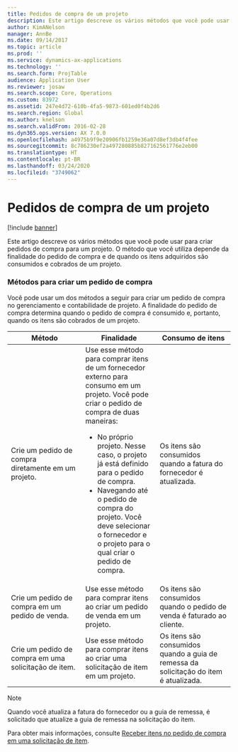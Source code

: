 ```yaml
---
title: Pedidos de compra de um projeto
description: Este artigo descreve os vários métodos que você pode usar para criar pedidos de compra para um projeto. O método que você utiliza depende da finalidade do pedido de compra e de quando os itens adquiridos são consumidos e cobrados de um projeto.
author: KimANelson
manager: AnnBe
ms.date: 09/14/2017
ms.topic: article
ms.prod: ''
ms.service: dynamics-ax-applications
ms.technology: ''
ms.search.form: ProjTable
audience: Application User
ms.reviewer: josaw
ms.search.scope: Core, Operations
ms.custom: 83972
ms.assetid: 247e4d72-610b-4fa5-9873-601ed0f4b2d6
ms.search.region: Global
ms.author: knelson
ms.search.validFrom: 2016-02-28
ms.dyn365.ops.version: AX 7.0.0
ms.openlocfilehash: a4975b9f9e20906fb1259e36a07d8ef3db4f4fee
ms.sourcegitcommit: 8c786230ef2a497280885b827162561776e2eb00
ms.translationtype: HT
ms.contentlocale: pt-BR
ms.lasthandoff: 03/24/2020
ms.locfileid: "3749062"
---
```

# <a name="purchase-orders-for-a-project"></a>Pedidos de compra de um projeto

[!include [banner](../includes/banner.md)]

Este artigo descreve os vários métodos que você pode usar para criar pedidos de compra para um projeto. O método que você utiliza depende da finalidade do pedido de compra e de quando os itens adquiridos são consumidos e cobrados de um projeto.

### <a name="methods-for-creating-a-purchase-order"></a>Métodos para criar um pedido de compra

Você pode usar um dos métodos a seguir para criar um pedido de compra no gerenciamento e contabilidade de projeto. A finalidade do pedido de compra determina quando o pedido de compra é consumido e, portanto, quando os itens são cobrados de um projeto.

<table>
<colgroup>
<col width="33%" />
<col width="33%" />
<col width="33%" />
</colgroup>
<thead>
<tr class="header">
<th>Método</th>
<th>Finalidade</th>
<th>Consumo de itens</th>
</tr>
</thead>
<tbody>
<tr class="odd">
<td>Crie um pedido de compra diretamente em um projeto.</td>
<td>Use esse método para comprar itens de um fornecedor externo para consumo em um projeto. Você pode criar o pedido de compra de duas maneiras:
<ul>
<li>No próprio projeto. Nesse caso, o projeto já está definido para o pedido de compra.</li>
<li>Navegando até o pedido de compra do projeto. Você deve selecionar o fornecedor e o projeto para o qual criar o pedido de compra.</li>
</ul></td>
<td>Os itens são consumidos quando a fatura do fornecedor é atualizada.</td>
</tr>
<tr class="even">
<td>Crie um pedido de compra em um pedido de venda.</td>
<td>Use esse método para comprar itens ao criar um pedido de venda em um projeto.</td>
<td>Os itens são consumidos quando o pedido de venda é faturado ao cliente.</td>
</tr>
<tr class="odd">
<td>Crie um pedido de compra em uma solicitação de item.</td>
<td>Use esse método para comprar itens ao criar uma solicitação de item em um projeto.</td>
<td>Os itens são consumidos quando a guia de remessa da solicitação do item é atualizada.</td>
</tr>
</tbody>
</table>

> [!NOTE] 
> Quando você atualiza a fatura do fornecedor ou a guia de remessa, é solicitado que atualize a guia de remessa na solicitação do item.

Para obter mais informações, consulte [Receber itens no pedido de compra em uma solicitação de item](tasks/receive-items-purchase-order-item-requirement.md).

